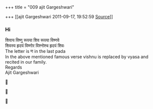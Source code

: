 +++
title = "009 ajit Gargeshwari"

+++
[[ajit Gargeshwari	2011-09-17, 19:52:59 [Source](https://groups.google.com/g/samskrita/c/DnABtLXxkRA)]]



### Hi

शिवाय विष्णु रूपया शिव रूपया विष्णवे  
शिवस्य हृदयं विष्णोर विश्नोश्च हृदयं शिवः  
The letter is ण in the last pada  
In the above mentioned famous verse vishnu is replaced by vyasa and recited in our family.  
Regards  
Ajit Gargeshwari  







